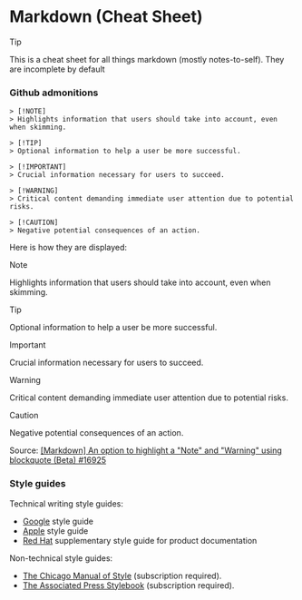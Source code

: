 # Markdown (Cheat Sheet)

> [!TIP] 
> This is a cheat sheet for all things markdown (mostly notes-to-self). They are incomplete by default

### Github admonitions

```
> [!NOTE]  
> Highlights information that users should take into account, even when skimming.

> [!TIP]
> Optional information to help a user be more successful.

> [!IMPORTANT]  
> Crucial information necessary for users to succeed.

> [!WARNING]  
> Critical content demanding immediate user attention due to potential risks.

> [!CAUTION]
> Negative potential consequences of an action.
```

Here is how they are displayed:

> [!NOTE]
> Highlights information that users should take into account, even when skimming.

> [!TIP]
> Optional information to help a user be more successful.

> [!IMPORTANT]  
> Crucial information necessary for users to succeed.

> [!WARNING]  
> Critical content demanding immediate user attention due to potential risks.

> [!CAUTION]
> Negative potential consequences of an action.

Source: 
[[Markdown] An option to highlight a "Note" and "Warning" using blockquote (Beta) #16925](https://github.com/orgs/community/discussions/16925)

### Style guides

Technical writing style guides:

-   [Google](https://developers.google.com/style) style guide
-   [Apple](https://support.apple.com/en-gb/guide/applestyleguide/welcome/web) style guide
-   [Red Hat](https://redhat-documentation.github.io/supplementary-style-guide/)
        supplementary style guide for product documentation

Non-technical style guides:

-   [The Chicago Manual of Style](https://www.chicagomanualofstyle.org/home.html)
        (subscription required).
-   [The Associated Press Stylebook](https://www.apstylebook.com/) (subscription required).